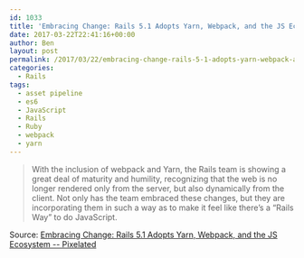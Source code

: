 ```yaml
---
id: 1033
title: 'Embracing Change: Rails 5.1 Adopts Yarn, Webpack, and the JS Ecosystem'
date: 2017-03-22T22:41:16+00:00
author: Ben
layout: post
permalink: /2017/03/22/embracing-change-rails-5-1-adopts-yarn-webpack-and-the-js-ecosystem/
categories:
  - Rails
tags:
  - asset pipeline
  - es6
  - JavaScript
  - Rails
  - Ruby
  - webpack
  - yarn
---
```

> With the inclusion of webpack and Yarn, the Rails team is showing a great deal of maturity and humility, recognizing that the web is no longer rendered only from the server, but also dynamically from the client. Not only has the team embraced these changes, but they are incorporating them in such a way as to make it feel like there’s a “Rails Way” to do JavaScript.

Source: [Embracing Change: Rails 5.1 Adopts Yarn, Webpack, and the JS Ecosystem -- Pixelated](http://pixelatedworks.com/articles/embracing-change-rails51-adopts-yarn-webpack-and-the-js-ecosystem/)